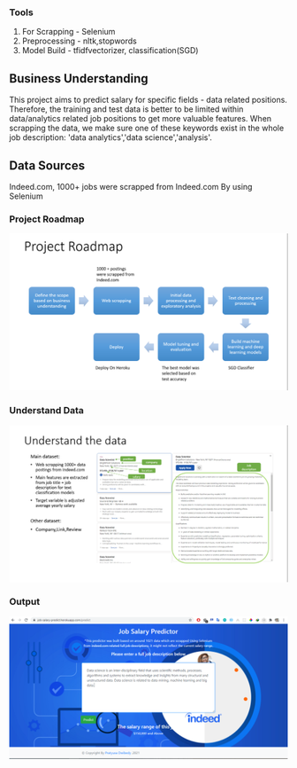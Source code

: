 ### Tools
1. For Scrapping - Selenium
2. Preprocessing - nltk,stopwords
3. Model Build - tfidfvectorizer, classification(SGD)

## Business Understanding 
This project aims to predict salary for specific fields - data related positions. Therefore, the training and test data is better to be limited within data/analytics related job positions to get more valuable features. When scrapping the data, we make sure one of these keywords exist in the whole job description: 'data analytics','data science','analysis'.

## Data Sources
Indeed.com, 1000+ jobs were scrapped from Indeed.com By using Selenium


### Project Roadmap
<img src="img/1.png">

### Understand Data
<img src="img/2.png">

### Output
<img src="img/3.png">

